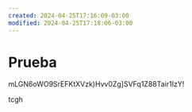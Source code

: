 ```yaml
---
created: 2024-04-25T17:16:09-03:00
modified: 2024-04-25T17:18:06-03:00
---
```


# Prueba

mLGN6oWO9SrEFKtXVzk)Hvv0Zg]SVFq1Z88Tair1IzY!

tcgh
